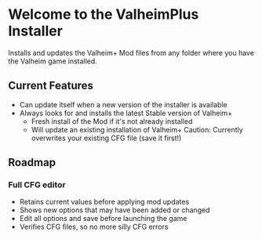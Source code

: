 # Welcome to the ValheimPlus Installer

Installs and updates the Valheim+ Mod files from any folder where you have the Valheim game installed.

## Current Features

- Can update itself when a new version of the installer is available
- Always looks for and installs the latest Stable version of Valheim+
  - Fresh install of the Mod if it's not already installed
  - Will update an existing installation of Valheim+
    Caution: Currently overwrites your existing CFG file (save it first!)

## Roadmap

### Full CFG editor

- Retains current values before applying mod updates
- Shows new options that may have been added or changed
- Edit all options and save before launching the game
- Verifies CFG files, so no more silly CFG errors

